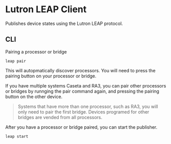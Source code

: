 # Lutron LEAP Client
Publishes device states using the Lutron LEAP protocol.

## CLI
Pairing a processor or bridge

```
leap pair
```

This will autopmatically discover processors. You will need to press the pairing button on your processor or bridge.

If you have multiple systems Caseta and RA3, you can pair other processors or bridges by runnging the pair command again, and pressing the pairing button on the other device.

> Systems that have more than one processor, such as RA3, you will only need to pair the first bridge. Devices programed for other bridges are vended from all processors.

After you have a processor or bridge paired, you can start the publisher.

```
leap start
```